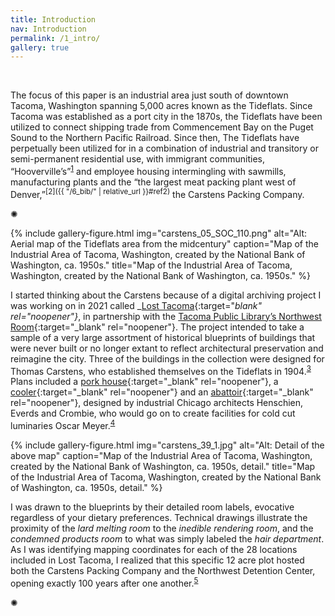 ```yaml
---
title: Introduction
nav: Introduction
permalink: /1_intro/
gallery: true
---
```


<br>

The focus of this paper is an industrial area just south of downtown Tacoma, Washington spanning 5,000 acres known as the Tideflats. Since Tacoma was established as a port city in the 1870s, the Tideflats have been utilized to connect shipping trade from Commencement Bay on the Puget Sound to the Northern Pacific Railroad. Since then, The Tideflats have perpetually been utilized for in a combination of industrial and transitory or semi-permanent residential use, with immigrant communities, “Hooverville’s”<sup>[1](/6_bib/#ref1)</sup> and employee housing intermingling with sawmills, manufacturing plants and the “the largest meat packing plant west of Denver,”<sup>[2]({{ "/6_bib/" | relative_url }}#ref2)</sup> the Carstens Packing Company. 

<div class="symbol-container">
    <p class="symbol">&#10042;</p>
</div>

{% include gallery-figure.html img="carstens_05_SOC_110.png" alt="Alt: Aerial map of the Tideflats area from the midcentury" caption="Map of the Industrial Area of Tacoma, Washington, created by the National Bank of Washington, ca. 1950s." title="Map of the Industrial Area of Tacoma, Washington, created by the National Bank of Washington, ca. 1950s." %}

I started thinking about the Carstens because of a digital archiving project I was working on in 2021 called _[Lost Tacoma](https://aweymo.github.io/losttacoma/){:target="_blank" rel="noopener"}_, in partnership with the [Tacoma Public Library’s Northwest Room](https://www.tacomalibrary.org/blogs/post/lost-tacoma/){:target="_blank" rel="noopener"}. The project intended to take a sample of a very large assortment of historical blueprints of buildings that were never built or no longer extant to reflect architectural preservation and reimagine the city. Three of the buildings in the collection were designed for Thomas Carstens, who established themselves on the Tideflats in 1904.<sup>[3](/6_bib/#ref3)</sup> Plans included a [pork house](https://northwestroom.tacomalibrary.org/index.php/carsten-packing-company-pork-house){:target="_blank" rel="noopener"}, a [cooler](https://northwestroom.tacomalibrary.org/index.php/carsten-packing-coolers-and-shipping-office){:target="_blank" rel="noopener"} and an [abattoir](https://northwestroom.tacomalibrary.org/index.php/carsten-packing-company-abattoir){:target="_blank" rel="noopener"}, designed by industrial Chicago architects Henschien, Everds and Crombie, who would go on to create facilities for cold cut luminaries Oscar Meyer.<sup>[4](/6_bib/#ref4)</sup>

{% include gallery-figure.html img="carstens_39_1.jpg" alt="Alt: Detail of the above map" caption="Map of the Industrial Area of Tacoma, Washington, created by the National Bank of Washington, ca. 1950s, detail." title="Map of the Industrial Area of Tacoma, Washington, created by the National Bank of Washington, ca. 1950s, detail." %}

I was drawn to the blueprints by their detailed room labels, evocative regardless of your dietary preferences. Technical drawings illustrate the proximity of the _lard melting room_ to the _inedible rendering room_, and the _condemned products room_ to what was simply labeled the _hair department_. As I was identifying mapping coordinates for each of the 28 locations included in Lost Tacoma, I realized that this specific 12 acre plot hosted both the Carstens Packing Company and the Northwest Detention Center, opening exactly 100 years after one another.<sup>[5](/6_bib/#ref5)</sup>

<div class="symbol-container">
    <p class="symbol">&#10042;</p>
</div>

<br>
